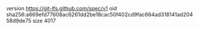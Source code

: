 version https://git-lfs.github.com/spec/v1
oid sha256:a669efd77608ac6261dd2be18cac50f402cd9fac664ad318141ad20458d9de75
size 4017
